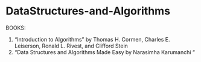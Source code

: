 # DataStructures-and-Algorithms
BOOKS:
1. “Introduction to Algorithms” by Thomas H. Cormen, Charles E. Leiserson, Ronald L. Rivest, and Clifford Stein
2.  “Data Structures and Algorithms Made Easy by Narasimha Karumanchi “
